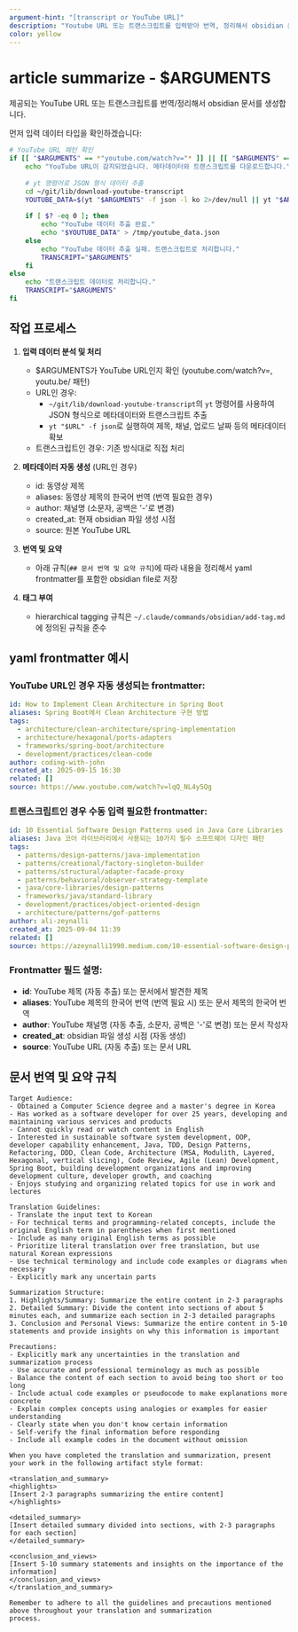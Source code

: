 ```yaml
---
argument-hint: "[transcript or YouTube URL]"
description: "Youtube URL 또는 트랜스크립트를 입력받아 번역, 정리해서 obsidian 문서로 저장"
color: yellow
---
```


# article summarize - $ARGUMENTS

제공되는 YouTube URL 또는 트랜스크립트를 번역/정리해서 obsidian 문서를 생성합니다.

먼저 입력 데이터 타입을 확인하겠습니다:

```bash
# YouTube URL 패턴 확인
if [[ "$ARGUMENTS" == *"youtube.com/watch?v="* ]] || [[ "$ARGUMENTS" == *"youtu.be/"* ]]; then
    echo "YouTube URL이 감지되었습니다. 메타데이터와 트랜스크립트를 다운로드합니다."
    
    # yt 명령어로 JSON 형식 데이터 추출
    cd ~/git/lib/download-youtube-transcript
    YOUTUBE_DATA=$(yt "$ARGUMENTS" -f json -l ko 2>/dev/null || yt "$ARGUMENTS" -f json -l en)
    
    if [ $? -eq 0 ]; then
        echo "YouTube 데이터 추출 완료."
        echo "$YOUTUBE_DATA" > /tmp/youtube_data.json
    else
        echo "YouTube 데이터 추출 실패. 트랜스크립트로 처리합니다."
        TRANSCRIPT="$ARGUMENTS"
    fi
else
    echo "트랜스크립트 데이터로 처리합니다."
    TRANSCRIPT="$ARGUMENTS"
fi
```

## 작업 프로세스

1. **입력 데이터 분석 및 처리**
   - $ARGUMENTS가 YouTube URL인지 확인 (youtube.com/watch?v=, youtu.be/ 패턴)
   - URL인 경우:
     - `~/git/lib/download-youtube-transcript`의 `yt` 명령어를 사용하여 JSON 형식으로 메타데이터와 트랜스크립트 추출
     - `yt "$URL" -f json`로 실행하여 제목, 채널, 업로드 날짜 등의 메타데이터 확보
   - 트랜스크립트인 경우: 기존 방식대로 직접 처리

2. **메타데이터 자동 생성** (URL인 경우)
   - id: 동영상 제목
   - aliases: 동영상 제목의 한국어 번역 (번역 필요한 경우)
   - author: 채널명 (소문자, 공백은 '-'로 변경)
   - created_at: 현재 obsidian 파일 생성 시점
   - source: 원본 YouTube URL

3. **번역 및 요약**
   - 아래 규칙(`## 문서 번역 및 요약 규칙`)에 따라 내용을 정리해서 yaml frontmatter를 포함한 obsidian file로 저장

4. **태그 부여**
   - hierarchical tagging 규칙은 `~/.claude/commands/obsidian/add-tag.md` 에 정의된 규칙을 준수

## yaml frontmatter 예시

### YouTube URL인 경우 자동 생성되는 frontmatter:

```yaml
id: How to Implement Clean Architecture in Spring Boot
aliases: Spring Boot에서 Clean Architecture 구현 방법
tags:
  - architecture/clean-architecture/spring-implementation
  - architecture/hexagonal/ports-adapters
  - frameworks/spring-boot/architecture
  - development/practices/clean-code
author: coding-with-john
created_at: 2025-09-15 16:30
related: []
source: https://www.youtube.com/watch?v=lqQ_NL4y5Qg
```

### 트랜스크립트인 경우 수동 입력 필요한 frontmatter:

```yaml
id: 10 Essential Software Design Patterns used in Java Core Libraries
aliases: Java 코어 라이브러리에서 사용되는 10가지 필수 소프트웨어 디자인 패턴
tags:
  - patterns/design-patterns/java-implementation
  - patterns/creational/factory-singleton-builder
  - patterns/structural/adapter-facade-proxy
  - patterns/behavioral/observer-strategy-template
  - java/core-libraries/design-patterns
  - frameworks/java/standard-library
  - development/practices/object-oriented-design
  - architecture/patterns/gof-patterns
author: ali-zeynalli
created_at: 2025-09-04 11:39
related: []
source: https://azeynalli1990.medium.com/10-essential-software-design-patterns-used-in-java-core-libraries-bb8156ae279b
```

### Frontmatter 필드 설명:

- **id**: YouTube 제목 (자동 추출) 또는 문서에서 발견한 제목
- **aliases**: YouTube 제목의 한국어 번역 (번역 필요 시) 또는 문서 제목의 한국어 번역
- **author**: YouTube 채널명 (자동 추출, 소문자, 공백은 '-'로 변경) 또는 문서 작성자
- **created_at**: obsidian 파일 생성 시점 (자동 생성)
- **source**: YouTube URL (자동 추출) 또는 문서 URL

## 문서 번역 및 요약 규칙

```
Target Audience:
- Obtained a Computer Science degree and a master's degree in Korea
- Has worked as a software developer for over 25 years, developing and maintaining various services and products
- Cannot quickly read or watch content in English
- Interested in sustainable software system development, OOP, developer capability enhancement, Java, TDD, Design Patterns, Refactoring, DDD, Clean Code, Architecture (MSA, Modulith, Layered, Hexagonal, vertical slicing), Code Review, Agile (Lean) Development, Spring Boot, building development organizations and improving development culture, developer growth, and coaching
- Enjoys studying and organizing related topics for use in work and lectures

Translation Guidelines:
- Translate the input text to Korean
- For technical terms and programming-related concepts, include the original English term in parentheses when first mentioned
- Include as many original English terms as possible
- Prioritize literal translation over free translation, but use natural Korean expressions
- Use technical terminology and include code examples or diagrams when necessary
- Explicitly mark any uncertain parts

Summarization Structure:
1. Highlights/Summary: Summarize the entire content in 2-3 paragraphs
2. Detailed Summary: Divide the content into sections of about 5 minutes each, and summarize each section in 2-3 detailed paragraphs
3. Conclusion and Personal Views: Summarize the entire content in 5-10 statements and provide insights on why this information is important

Precautions:
- Explicitly mark any uncertainties in the translation and summarization process
- Use accurate and professional terminology as much as possible
- Balance the content of each section to avoid being too short or too long
- Include actual code examples or pseudocode to make explanations more concrete
- Explain complex concepts using analogies or examples for easier understanding
- Clearly state when you don't know certain information
- Self-verify the final information before responding
- Include all example codes in the document without omission

When you have completed the translation and summarization, present your work in the following artifact style format:

<translation_and_summary>
<highlights>
[Insert 2-3 paragraphs summarizing the entire content]
</highlights>

<detailed_summary>
[Insert detailed summary divided into sections, with 2-3 paragraphs for each section]
</detailed_summary>

<conclusion_and_views>
[Insert 5-10 summary statements and insights on the importance of the information]
</conclusion_and_views>
</translation_and_summary>

Remember to adhere to all the guidelines and precautions mentioned above throughout your translation and summarization
process.
```
